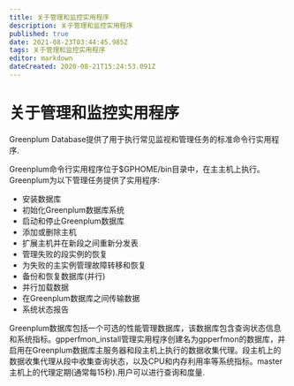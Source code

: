 ```yaml
---
title: 关于管理和监控实用程序
description: 关于管理和监控实用程序
published: true
date: 2021-08-23T03:44:45.985Z
tags: 关于管理和监控实用程序
editor: markdown
dateCreated: 2020-08-21T15:24:53.091Z
---
```


# 关于管理和监控实用程序
Greenplum Database提供了用于执行常见监视和管理任务的标准命令行实用程序.

Greenplum命令行实用程序位于$GPHOME/bin目录中，在主主机上执行。Greenplum为以下管理任务提供了实用程序:


- 安装数据库
- 初始化Greenplum数据库系统
- 启动和停止Greenplum数据库
- 添加或删除主机
- 扩展主机并在新段之间重新分发表
- 管理失败的段实例的恢复
- 为失败的主实例管理故障转移和恢复
- 备份和恢复数据库(并行)
- 并行加载数据
- 在Greenplum数据库之间传输数据
- 系统状态报告

Greenplum数据库包括一个可选的性能管理数据库，该数据库包含查询状态信息和系统指标。gpperfmon_install管理实用程序创建名为gpperfmon的数据库，并启用在Greenplum数据库主服务器和段主机上执行的数据收集代理。段主机上的数据收集代理从段中收集查询状态，以及CPU和内存利用率等系统指标。master主机上的代理定期(通常每15秒).用户可以进行查询和度量. 

